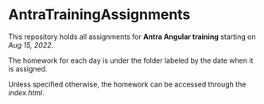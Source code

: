 # AntraTrainingAssignments

This repository holds all assignments for __Antra Angular training__ starting on _Aug 15, 2022_. 

The homework for each day is under the folder labeled by the date when it is assigned. 

Unless specified otherwise, the homework can be accessed through the _index.html_.
